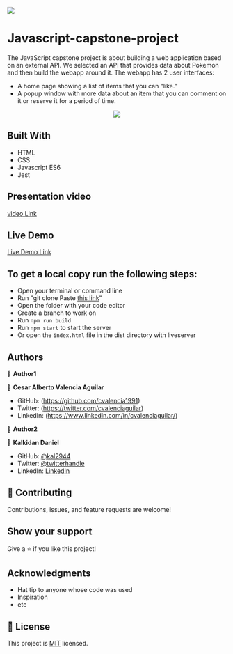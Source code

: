 ![](https://img.shields.io/badge/Microverse-blueviolet)

# Javascript-capstone-project

The JavaScript capstone project is about building a web application based on an external API. We selected an API that provides data about Pokemon and then build the webapp around it. The webapp has 2 user interfaces:
- A home page showing a list of items that you can "like."
- A popup window with more data about an item that you can comment on it or reserve it for a period of time.

<div align="center">
<img  src="https://user-images.githubusercontent.com/99416452/197285485-76fb9f85-e314-4fa9-8d16-d81ec0c97045.png">
</div>


## Built With

- HTML
- CSS
- Javascript ES6
- Jest


## Presentation video

[video Link](https://user-images.githubusercontent.com/99416452/197282376-50f5b22c-bb46-4ad0-9a54-95f2ff2d0e06.mp4)

## Live Demo

[Live Demo Link](https://kal2944.github.io/Javascript-capstone-project/)


## To get a local copy run the following steps:
- Open your terminal or command line
- Run "git clone Paste [this link](https://github.com/kal2944/Javascript-capstone-project.git)"
- Open the folder with your code editor
- Create a branch to work on
- Run `npm run build`
- Run `npm start` to start the server
- Or open the `index.html` file in the dist directory with liveserver

## Authors

👤 **Author1**

👤 **Cesar Alberto Valencia Aguilar**

- GitHub: (https://github.com/cvalencia1991)
- Twitter: (https://twitter.com/cvalenciaguilar)
- LinkedIn: (https://www.linkedin.com/in/cvalenciaguilar/)


👤 **Author2**


👤 **Kalkidan Daniel**

- GitHub: [@kal2944](https://github.com/kal2944)
- Twitter: [@twitterhandle](https://twitter.com/Kalkida01088197)
- LinkedIn: [LinkedIn](https://www.linkedin.com/in/kalkidan-daniel-b2a204238/)


## 🤝 Contributing

Contributions, issues, and feature requests are welcome!

## Show your support

Give a ⭐️ if you like this project!

## Acknowledgments

- Hat tip to anyone whose code was used
- Inspiration
- etc

## 📝 License

This project is [MIT](./MIT.md) licensed.
